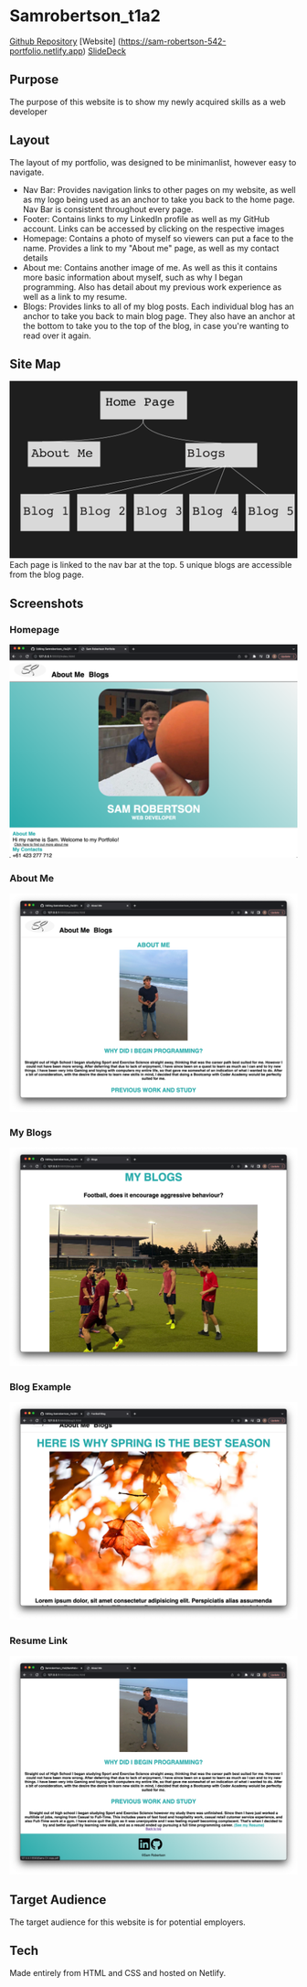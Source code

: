 # Samrobertson_t1a2

[Github Repository](https://github.com/samrobertson-creator/Samrobertson_t1a2)
[Website] (<https://sam-robertson-542-portfolio.netlify.app>)
[SlideDeck](https://youtu.be/9AIBkkHTUaA)

## Purpose

The purpose of this website is to show my newly acquired skills as a web developer

## Layout

The layout of my portfolio, was designed to be minimanlist, however easy to navigate.

- Nav Bar: Provides navigation links to other pages on my website, as well as my logo being used as an anchor to take you back to the home page. Nav Bar is consistent throughout every page.
- Footer: Contains links to my LinkedIn profile as well as my GitHub account. Links can be accessed by clicking on the respective images
- Homepage: Contains a photo of myself so viewers can put a face to the name. Provides a link to my "About me" page, as well as my contact details
- About me: Contains another image of me. As well as this it contains more basic information about myself, such as why I began programming. Also has detail about my previous work experience as well as a link to my resume.
- Blogs: Provides links to all of my blog posts. Each individual blog has an anchor to take you back to main blog page. They also have an anchor at the bottom to take you to the top of the blog, in case you're wanting to read over it again.

## Site Map

![Images](/Images/Site%20Map.png)
Each page is linked to the nav bar at the top. 5 unique blogs are accessible from the blog page.

## Screenshots

### Homepage

![Homepage](/Images/Homepage.png)

### About Me

![About me](/Images/Aboutme.png)

### My Blogs

![My Blogs](/Images/MyBlogs.png)

### Blog Example

![Blog Example](/Images/Blog%20Example.png)

### Resume Link

![Resume Link](/Images/Resume%20Link.png)

## Target Audience

The target audience for this website is for potential employers.

## Tech

Made entirely from HTML and CSS and hosted on Netlify.
